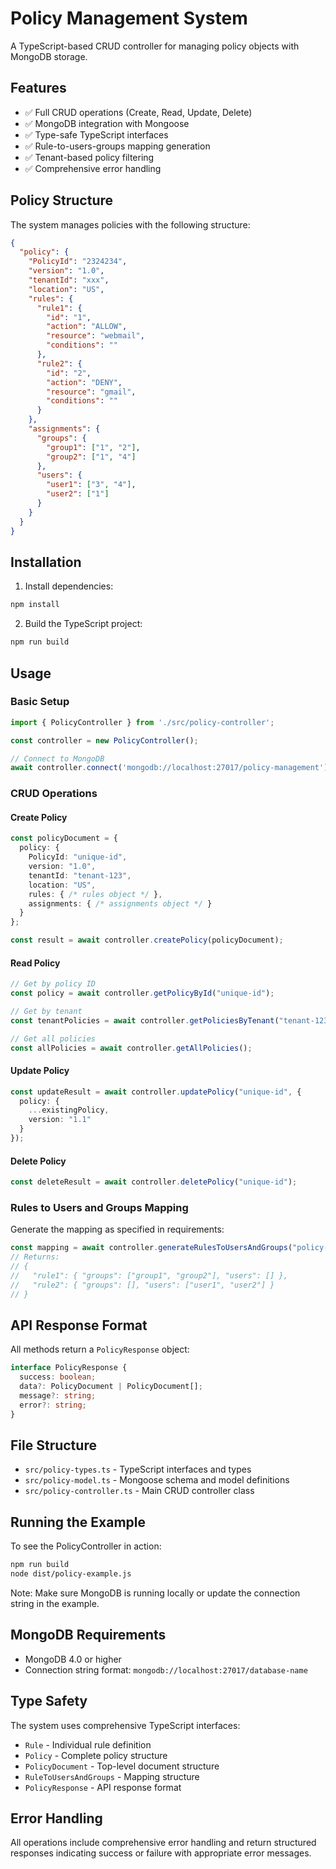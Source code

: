 # Policy Management System

A TypeScript-based CRUD controller for managing policy objects with MongoDB storage.

## Features

- ✅ Full CRUD operations (Create, Read, Update, Delete)
- ✅ MongoDB integration with Mongoose
- ✅ Type-safe TypeScript interfaces
- ✅ Rule-to-users-groups mapping generation
- ✅ Tenant-based policy filtering
- ✅ Comprehensive error handling

## Policy Structure

The system manages policies with the following structure:

```json
{
  "policy": {
    "PolicyId": "2324234",
    "version": "1.0",
    "tenantId": "xxx",
    "location": "US",
    "rules": {
      "rule1": {
        "id": "1",
        "action": "ALLOW",
        "resource": "webmail",
        "conditions": ""
      },
      "rule2": {
        "id": "2",
        "action": "DENY",
        "resource": "gmail",
        "conditions": ""
      }
    },
    "assignments": {
      "groups": {
        "group1": ["1", "2"],
        "group2": ["1", "4"]
      },
      "users": {
        "user1": ["3", "4"],
        "user2": ["1"]
      }
    }
  }
}
```

## Installation

1. Install dependencies:
```bash
npm install
```

2. Build the TypeScript project:
```bash
npm run build
```

## Usage

### Basic Setup

```typescript
import { PolicyController } from './src/policy-controller';

const controller = new PolicyController();

// Connect to MongoDB
await controller.connect('mongodb://localhost:27017/policy-management');
```

### CRUD Operations

#### Create Policy
```typescript
const policyDocument = {
  policy: {
    PolicyId: "unique-id",
    version: "1.0",
    tenantId: "tenant-123",
    location: "US",
    rules: { /* rules object */ },
    assignments: { /* assignments object */ }
  }
};

const result = await controller.createPolicy(policyDocument);
```

#### Read Policy
```typescript
// Get by policy ID
const policy = await controller.getPolicyById("unique-id");

// Get by tenant
const tenantPolicies = await controller.getPoliciesByTenant("tenant-123");

// Get all policies
const allPolicies = await controller.getAllPolicies();
```

#### Update Policy
```typescript
const updateResult = await controller.updatePolicy("unique-id", {
  policy: {
    ...existingPolicy,
    version: "1.1"
  }
});
```

#### Delete Policy
```typescript
const deleteResult = await controller.deletePolicy("unique-id");
```

### Rules to Users and Groups Mapping

Generate the mapping as specified in requirements:

```typescript
const mapping = await controller.generateRulesToUsersAndGroups("policy-id");
// Returns:
// {
//   "rule1": { "groups": ["group1", "group2"], "users": [] },
//   "rule2": { "groups": [], "users": ["user1", "user2"] }
// }
```

## API Response Format

All methods return a `PolicyResponse` object:

```typescript
interface PolicyResponse {
  success: boolean;
  data?: PolicyDocument | PolicyDocument[];
  message?: string;
  error?: string;
}
```

## File Structure

- `src/policy-types.ts` - TypeScript interfaces and types
- `src/policy-model.ts` - Mongoose schema and model definitions
- `src/policy-controller.ts` - Main CRUD controller class

## Running the Example

To see the PolicyController in action:

```bash
npm run build
node dist/policy-example.js
```

Note: Make sure MongoDB is running locally or update the connection string in the example.

## MongoDB Requirements

- MongoDB 4.0 or higher
- Connection string format: `mongodb://localhost:27017/database-name`

## Type Safety

The system uses comprehensive TypeScript interfaces:

- `Rule` - Individual rule definition
- `Policy` - Complete policy structure
- `PolicyDocument` - Top-level document structure
- `RuleToUsersAndGroups` - Mapping structure
- `PolicyResponse` - API response format

## Error Handling

All operations include comprehensive error handling and return structured responses indicating success or failure with appropriate error messages.
